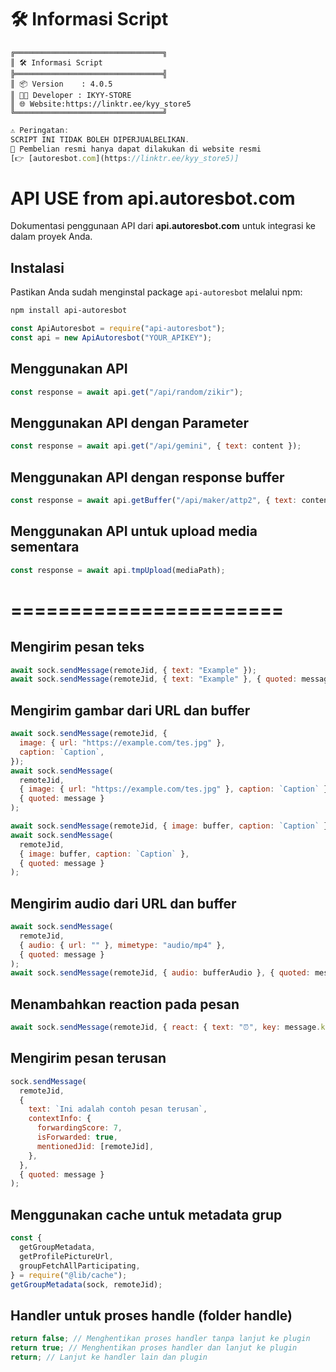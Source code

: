 # 🛠️ Informasi Script

```plaintext
╔═════════════════════════════════╗
║ 🛠️ Informasi Script
╠═════════════════════════════════╣
║ 📦 Version    : 4.0.5
║ 👨‍💻 Developer : IKYY-STORE
║ 🌐 Website:https://linktr.ee/kyy_store5 
╚═════════════════════════════════╝
```

```javascript
⚠️ Peringatan:
SCRIPT INI TIDAK BOLEH DIPERJUALBELIKAN.
📌 Pembelian resmi hanya dapat dilakukan di website resmi
[👉 [autoresbot.com](https://linktr.ee/kyy_store5)]
```

# API USE from api.autoresbot.com

Dokumentasi penggunaan API dari **api.autoresbot.com** untuk integrasi ke dalam proyek Anda.

## Instalasi

Pastikan Anda sudah menginstal package `api-autoresbot` melalui npm:

```bash
npm install api-autoresbot
```

```javascript
const ApiAutoresbot = require("api-autoresbot");
const api = new ApiAutoresbot("YOUR_APIKEY");
```

## Menggunakan API

```javascript
const response = await api.get("/api/random/zikir");
```

## Menggunakan API dengan Parameter

```javascript
const response = await api.get("/api/gemini", { text: content });
```

## Menggunakan API dengan response buffer

```javascript
const response = await api.getBuffer("/api/maker/attp2", { text: content });
```

## Menggunakan API untuk upload media sementara

```javascript
const response = await api.tmpUpload(mediaPath);
```

# =======================

## Mengirim pesan teks

```javascript
await sock.sendMessage(remoteJid, { text: "Example" });
await sock.sendMessage(remoteJid, { text: "Example" }, { quoted: message });
```

## Mengirim gambar dari URL dan buffer

```javascript
await sock.sendMessage(remoteJid, {
  image: { url: "https://example.com/tes.jpg" },
  caption: `Caption`,
});
await sock.sendMessage(
  remoteJid,
  { image: { url: "https://example.com/tes.jpg" }, caption: `Caption` },
  { quoted: message }
);

await sock.sendMessage(remoteJid, { image: buffer, caption: `Caption` });
await sock.sendMessage(
  remoteJid,
  { image: buffer, caption: `Caption` },
  { quoted: message }
);
```

## Mengirim audio dari URL dan buffer

```javascript
await sock.sendMessage(
  remoteJid,
  { audio: { url: "" }, mimetype: "audio/mp4" },
  { quoted: message }
);
await sock.sendMessage(remoteJid, { audio: bufferAudio }, { quoted: message });
```

## Menambahkan reaction pada pesan

```javascript
await sock.sendMessage(remoteJid, { react: { text: "⏰", key: message.key } });
```

## Mengirim pesan terusan

```javascript
sock.sendMessage(
  remoteJid,
  {
    text: `Ini adalah contoh pesan terusan`,
    contextInfo: {
      forwardingScore: 7,
      isForwarded: true,
      mentionedJid: [remoteJid],
    },
  },
  { quoted: message }
);
```

## Menggunakan cache untuk metadata grup

```javascript
const {
  getGroupMetadata,
  getProfilePictureUrl,
  groupFetchAllParticipating,
} = require("@lib/cache");
getGroupMetadata(sock, remoteJid);
```

## Handler untuk proses handle (folder handle)

```javascript
return false; // Menghentikan proses handler tanpa lanjut ke plugin
return true; // Menghentikan proses handler dan lanjut ke plugin
return; // Lanjut ke handler lain dan plugin
```

